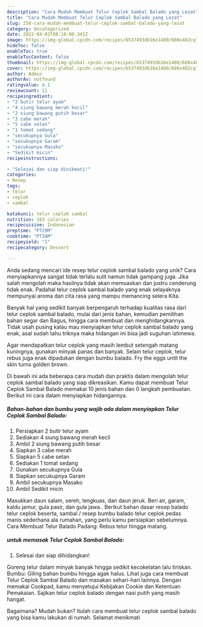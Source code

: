```yaml
---
description: "Cara Mudah Membuat Telur Ceplok Sambal Balado yang Lezat"
title: "Cara Mudah Membuat Telur Ceplok Sambal Balado yang Lezat"
slug: 258-cara-mudah-membuat-telur-ceplok-sambal-balado-yang-lezat
category: Uncategorized
date: 2022-04-02T08:18:00.341Z
image: https://img-global.cpcdn.com/recipes/6537493db16e1480/680x482cq70/telur-ceplok-sambal-balado-foto-resep-utama.jpg
hideToc: false
enableToc: true
enableTocContent: false
thumbnail: https://img-global.cpcdn.com/recipes/6537493db16e1480/680x482cq70/telur-ceplok-sambal-balado-foto-resep-utama.jpg
cover: https://img-global.cpcdn.com/recipes/6537493db16e1480/680x482cq70/telur-ceplok-sambal-balado-foto-resep-utama.jpg
author: Admin
authorAv: notfound
ratingvalue: 4.1
reviewcount: 11
recipeingredient:
- "2 butir telur ayam"
- "4 siung bawang merah kecil"
- "2 siung bawang putih besar"
- "3 cabe merah"
- "5 cabe setan"
- "1 tomat sedang"
- "secukupnya Gula"
- "secukupnya Garam"
- "secukupnya Masako"
- "Sedikit micin"
recipeinstructions:

- "Selesai dan siap dinikmati!"
categories:
- Resep
tags:
- telur
- ceplok
- sambal

katakunci: telur ceplok sambal 
nutrition: 163 calories
recipecuisine: Indonesian
preptime: "PT29M"
cooktime: "PT34M"
recipeyield: "1"
recipecategory: Dessert

---
```





Anda sedang mencari ide resep telur ceplok sambal balado yang unik? Cara menyiapkannya sangat tidak terlalu sulit namun tidak gampang juga. Jika salah mengolah maka hasilnya tidak akan memuaskan dan justru cenderung tidak enak. Padahal telur ceplok sambal balado yang enak selayaknya mempunyai aroma dan cita rasa yang mampu memancing selera Kita.





Banyak hal yang sedikit banyak berpengaruh terhadap kualitas rasa dari telur ceplok sambal balado, mulai dari jenis bahan, kemudian pemilihan bahan segar dan Bagus, hingga cara membuat dan menghidangkannya. Tidak usah pusing kalau mau menyiapkan telur ceplok sambal balado yang enak,      asal sudah tahu triknya maka hidangan ini bisa jadi suguhan istimewa.














Agar mendapatkan telur ceplok yang masih lembut setengah matang kuningnya, gunakan minyak panas dan banyak. Selain telur ceplok, telur rebus juga enak dipadukan dengan bumbu balado. Fry the eggs until the skin turns golden brown.






Di bawah ini ada beberapa cara mudah dan praktis dalam mengolah telur ceplok sambal balado yang siap dikreasikan. Kamu dapat membuat Telur Ceplok Sambal Balado memakai 10 jenis bahan dan 0 langkah pembuatan. Berikut ini cara dalam menyiapkan hidangannya.

<!--inarticleads1-->

##### Bahan-bahan dan bumbu yang wajib ada dalam menyiapkan Telur Ceplok Sambal Balado:

1. Persiapkan 2 butir telur ayam
1. Sediakan 4 siung bawang merah kecil
1. Ambil 2 siung bawang putih besar
1. Siapkan 3 cabe merah
1. Siapkan 5 cabe setan
1. Sediakan 1 tomat sedang
1. Gunakan secukupnya Gula
1. Siapkan secukupnya Garam
1. Ambil secukupnya Masako
1. Ambil Sedikit micin


Masukkan daun salam, sereh, lengkuas, dan daun jeruk. Beri air, garam, kaldu jamur, gula pasir, dan gula jawa.. Berikut bahan dasar resep balado telur ceplok beserta, sambal / resep bumbu balado telur ceplok pedas manis sederhana ala rumahan, yang perlu kamu persiapkan sebelumnya. Cara Membuat Telur Balado Padang: Rebus telur hingga matang. 

<!--inarticleads2-->

#####  untuk memasak Telur Ceplok Sambal Balado:


1. Selesai dan siap dihidangkan!

Goreng telur dalam minyak banyak hingga sedikit kecokelatan lalu tiriskan. Bumbu: Giling bahan bumbu hingga agak halus. Lihat juga cara membuat Telur Ceplok Sambal Balado dan masakan sehari-hari lainnya. Dengan memakai Cookpad, kamu menyetujui Kebijakan Cookie dan Ketentuan Pemakaian. Sajikan telur ceplok balado dengan nasi putih yang masih hangat. 

Bagaimana? Mudah bukan? Itulah cara membuat telur ceplok sambal balado yang bisa kamu lakukan di rumah. Selamat menikmati
